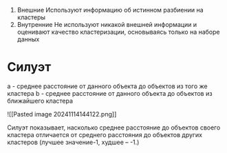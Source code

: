 1. Внешние
	Используют информацию об истинном разбиении на кластеры
2. Внутренние
	Не используют никакой внешней информации и оценивают качество кластеризации, основываясь только на наборе данных

# Силуэт

a - среднее расстояние от данного объекта до объектов из того же кластера
b - среднее расстояние от данного объекта до объектов из ближайшего кластера

![[Pasted image 20241114144122.png]]

Cилуэт показывает, насколько среднее расстояние до объектов своего кластера отличается от среднего расстояния до объектов других кластеров (лучшее значение-1, худшее – -1.)
